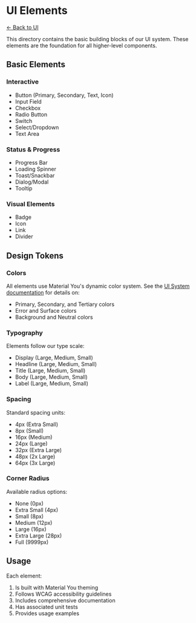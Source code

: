 # UI Elements

[← Back to UI](../README.md)

This directory contains the basic building blocks of our UI system. These elements are the foundation for all higher-level components.

## Basic Elements

### Interactive
- Button (Primary, Secondary, Text, Icon)
- Input Field
- Checkbox
- Radio Button
- Switch
- Select/Dropdown
- Text Area

### Status & Progress
- Progress Bar
- Loading Spinner
- Toast/Snackbar
- Dialog/Modal
- Tooltip

### Visual Elements
- Badge
- Icon
- Link
- Divider

## Design Tokens

### Colors
All elements use Material You's dynamic color system. See the [UI System documentation](../README.md) for details on:
- Primary, Secondary, and Tertiary colors
- Error and Surface colors
- Background and Neutral colors

### Typography
Elements follow our type scale:
- Display (Large, Medium, Small)
- Headline (Large, Medium, Small)
- Title (Large, Medium, Small)
- Body (Large, Medium, Small)
- Label (Large, Medium, Small)

### Spacing
Standard spacing units:
- 4px (Extra Small)
- 8px (Small)
- 16px (Medium)
- 24px (Large)
- 32px (Extra Large)
- 48px (2x Large)
- 64px (3x Large)

### Corner Radius
Available radius options:
- None (0px)
- Extra Small (4px)
- Small (8px)
- Medium (12px)
- Large (16px)
- Extra Large (28px)
- Full (9999px)

## Usage

Each element:
1. Is built with Material You theming
2. Follows WCAG accessibility guidelines
3. Includes comprehensive documentation
4. Has associated unit tests
5. Provides usage examples 